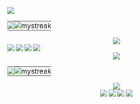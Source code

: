 	

[![](https://readme-typing-svg.herokuapp.com/?color=787b8f&duration=2500&pause=1000&size=35&center=true&vCenter=true&width=1000&lines=Hiliw+I'm+HOUD+Fatima-Ezzahra+🌸;Engineering+student;Computer+Engineering;Big+Data+and+Cloud+Computing;@+ENSET+Mohammedia)](https://git.io/typing-svg)


<div>
  <table align="center" style="border-collapse: collapse;">
    <tr>
      <td style="border: none; padding: 0; text-align: center;">
        <img src="https://github-readme-stats.vercel.app/api?username=HOUD-FatimaEzzahra&show_icons=true&theme=material-palenight"/>
      </td>
      <td style="border: none; padding: 0; text-align: center;">
        <img src="https://github-readme-streak-stats.herokuapp.com/?user=HOUD-FatimaEzzahra&theme=material-palenight" alt="mystreak"/>
      </td>
    </tr>
  </table>
</div>
<div class="centered-image">
  <div style="text-align: center;">
    <img src="https://github-readme-stats.vercel.app/api/top-langs/?username=HOUD-FatimaEzzahra&theme=material-palenight&layout=compact"/>
  </div>
</div>









<div>
		<a href="https://www.facebook.com/people/Fatima-Ezzahra-Houd/pfbid02sKKB8vZL2g7isUqby4FHtqP6pgdcrBd6cPP9F8aQ79Gxz3NKAGk2xWoZRjsHco9ul/?_rdr"><img src="https://img.shields.io/badge/Facebook-Fatima Ezzahra HOUD-cdd6f4?style=flat&logo=facebook" /></a>
			<a href="https://www.instagram.com/fatiza_houd/"><img src="https://img.shields.io/badge/Instagram-fatiza houd-eba0ac?style=flat&logo=instagram" /></a>
		<a href="https://ma.linkedin.com/in/fatima-ezzahra-houd-3b5b731b6"><img src="https://img.shields.io/badge/LinkedIn-Fatima Ezzahra Houd-74c7ec?style=flat&logo=linkedin" /></a>
		<a mailto="f.houd@etu.enset-media.ac.ma"><img src="https://img.shields.io/badge/Gmail-fatimaezzahrahoud14@gmail.com-f2cdcd?style=flat&logo=gmail" /></a>
	</div>

<!--<details>
	<summary>Projects</summary>
	<ul>
		<li><a href="https://mathletedev.github.io">MathleteDev</a> - Terminal emulator portfolio</li>
		<li><a href="https://github.com/mathletedev/dotfiles">dotfiles</a> - Arch Linux config files</li>
		<li><a href="https://github.com/mathletedev/fynn">Fynn</a> - Discord math bot</li>
		<li><a href="https://mathletedev.github.io/nebulii">nebulii</a> - Real-time chat app</li>
		<li><a href="https://mathletedev.github.io/shady21">Shady 21</a> - Shady 21 minimax algorithm</li>
		<li><a href="https://github.com/mathletedev/game-of-life">Game of Life</a> - Conway's cellular atomaton</li>
	</ul>
</details>
-->


	








<div align="center">
  <img src="https://readme-typing-svg.herokuapp.com/?color=787b8f&duration=2500&pause=1000&size=35&center=true&vCenter=true&width=1000&lines=Hiliw+I'm+HOUD+Fatima-Ezzahra+🌸;Engineering+student;Computer+Engineering;Big+Data+and+Cloud+Computing;@+ENSET+Mohammedia" />
</div>

<div align="center">
  <table align="center" cellspacing="0" cellpadding="0" style="border-collapse: collapse;">
    <tr>
      <td style="border: none; padding: 0; text-align: center;">
        <img src="https://github-readme-stats.vercel.app/api?username=HOUD-FatimaEzzahra&show_icons=true&theme=material-palenight" />
      </td>
      <td style="border: none; padding: 0; text-align: center;">
        <img src="https://github-readme-streak-stats.herokuapp.com/?user=HOUD-FatimaEzzahra&theme=material-palenight" alt="mystreak" />
      </td>
    </tr>
  </table>
</div>

<div align="center">
  <div align="center">
    <img src="https://github-readme-stats.vercel.app/api/top-langs/?username=HOUD-FatimaEzzahra&theme=material-palenight&layout=compact" />
  </div>
</div>

<div align="center">
  <div>
    <a href="https://www.facebook.com/people/Fatima-Ezzahra-Houd/pfbid02sKKB8vZL2g7isUqby4FHtqP6pgdcrBd6cPP9F8aQ79Gxz3NKAGk2xWoZRjsHco9ul/?_rdr"><img src="https://img.shields.io/badge/Facebook-Fatima Ezzahra HOUD-cdd6f4?style=flat&logo=facebook" /></a>
    <a href="https://www.instagram.com/fatiza_houd/"><img src="https://img.shields.io/badge/Instagram-fatiza houd-eba0ac?style=flat&logo=instagram" /></a>
    <a href="https://ma.linkedin.com/in/fatima-ezzahra-houd-3b5b731b6"><img src="https://img.shields.io/badge/LinkedIn-Fatima Ezzahra Houd-74c7ec?style=flat&logo=linkedin" /></a>
    <a href="mailto:f.houd@etu.enset-media.ac.ma"><img src="https://img.shields.io/badge/Gmail-fatimaezzahrahoud14@gmail.com-f2cdcd?style=flat&logo=gmail" /></a>
  </div>
</div>



